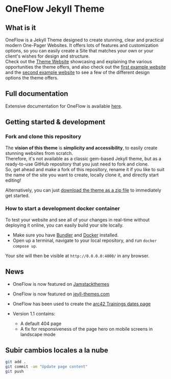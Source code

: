 # OneFlow Jekyll Theme

## What is it
OneFlow is a Jekyll Theme designed to create stunning, clear and practical modern One-Pager Websites. 
It offers lots of features and customization options, so you can easily create a Site that matches your own or your client's wishes for design and structure.  
Check out the [Theme Website](https://oneflow-jekyll-theme.github.io/) showcasing and explaining the various opportunities the theme offers, and also check out the [first example website](https://oneflow-jekyll-theme-example-one.github.io/) and the [second example website](https://oneflow-jekyll-theme-example-two.github.io/) to see a few of the different design options the theme offers.  

## Full documentation
Extensive documentation for OneFlow is available [here](https://perstarke-webdev.de/oneflow-jekyll-theme).

## Getting started & development 

### Fork and clone this repository
The **vision of this theme** is **simplicity and accessibility**, to easily create stunning websites from scratch.  
Therefore, it's not available as a classic gem-based Jekyll theme, but as a ready-to-use GitHub repository that you just need to fork and clone.  
So, get ahead and make a fork of this repository, rename it if you like to suit the name of the site you want to create, locally clone it, and directly start editing!

Alternatively, you can just [download the theme as a zip file](https://oneflow-jekyll-theme.github.io/theme-download/oneflow-jekyll-theme.zip) to immediately get started.

### How to start a development docker container
To test your website and see all of your changes in real-time without deploying it online, you can easily build your site locally.  
- Make sure you have [Bundler](https://bundler.io/) and [Docker](https://www.docker.com/) installed.  
- Open up a terminal, navigate to your local repository, and run ```docker compose up```.

Your site will then be visible at ```http://0.0.0.0:4000/``` in any browser.

## News

- OneFlow is now featured on [Jamstackthemes](https://jamstackthemes.dev/theme/oneflow/)
- OneFlow is now featured on [jeyll-themes.com](https://jekyll-themes.com/perstarke-webdev/oneflow-jekyll-theme/)
- OneFlow has been used to create the [arc42 Trainings dates page](https://trainings.arc42.org/)

- Version 1.1 contains:
  - A default 404 page
  - A fix for responsiveness of the page hero on mobile screens in landscape mode


## Subir cambios locales a la nube

```bash
git add .
git commit -am "Update page content"
git push
```